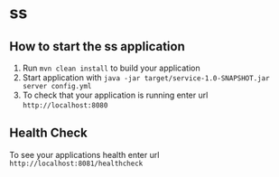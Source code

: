 # ss

How to start the ss application
---

1. Run `mvn clean install` to build your application
1. Start application with `java -jar target/service-1.0-SNAPSHOT.jar server config.yml`
1. To check that your application is running enter url `http://localhost:8080`

Health Check
---

To see your applications health enter url `http://localhost:8081/healthcheck`
